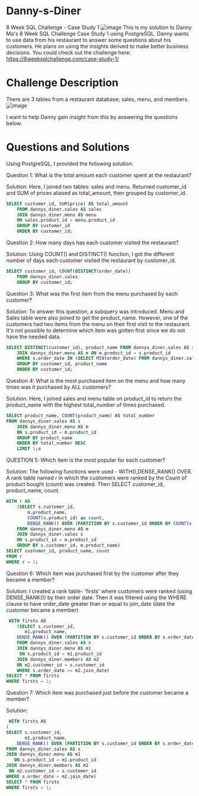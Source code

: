 # Danny-s-Diner
8 Week SQL Challenge - Case Study 1
![image](https://user-images.githubusercontent.com/98917179/168800087-a107a92f-0be0-43d2-9452-bb0c4ac12687.png)
This is my solution to Danny Ma's 8 Week SQL Challenge Case Study 1 using PostgreSQL. Danny wants to use data from his restaurant to answer some questions about his customers. He plans on using the insights derived to make better business decisions. You could check out the challenge here: https://8weeksqlchallenge.com/case-study-1/

# Challenge Description
There are 3 tables from a restaurant database; sales, menu, and members. 
![image](https://user-images.githubusercontent.com/98917179/168802906-4a29738e-6e7e-4915-84b1-4d395b189ba3.png)

I want to help Danny gain insight from this by answering the questions below.

# Questions and Solutions
Using PostgreSQL, I provided the following solution:

Question 1: What is the total amount each customer spent at the restaurant?

Solution: Here, I joined two tables: sales and menu. Returned customer_id and SUM of prices aliased as total_amount, then grouped by customer_id.
```SQL
SELECT customer_id, SUM(price) AS total_amount 
	FROM dannys_diner.sales AS sales 
	JOIN dannys_diner.menu AS menu 
	ON sales.product_id = menu.product_id
	GROUP BY customer_id
	ORDER BY customer_id;
```
 
 Question 2: How many days has each customer visited the restaurant?

Solution: Using COUNT() and DISTINCT() function, I got the different number of days each customer visited the restaurant by customer_id.
```SQL
SELECT customer_id, COUNT(DISTINCT(order_date))
	FROM dannys_diner.sales
	GROUP BY customer_id;
```

Question 3: What was the first item from the menu purchased by each customer?

Solution: To answer this question, a subquery was introduced. Menu and Sales table were also joined to get the product_name. However, one of the customers had two items from the menu on their first visit to the restaurant. It's not possible to determine which item was gotten first since we do not have the needed data. 
```SQL
SELECT DISTINCT(customer_id), product_name FROM dannys_diner.sales AS s
	JOIN dannys_diner.menu AS m ON m.product_id = s.product_id
	WHERE s.order_date IN (SELECT MIN(order_date) FROM dannys_diner.sales)
    GROUP BY customer_id, product_name
    ORDER BY customer_id;
```

Question 4: What is the most purchased item on the menu and how many times was it purchased by ALL customers?

Solution: Here, I joined sales and menu table on product_id to return the product_name with the highest total_number of times purchased. 
```SQL
SELECT product_name, COUNT(product_name) AS total_number
FROM dannys_diner.sales AS s 
	JOIN dannys_diner.menu AS m 
    ON s.product_id = m.product_id
	GROUP BY product_name 
    ORDER BY total_number DESC
    LIMIT 1;a
```

QUESTION 5: Which item is the most popular for each customer? 

Solution: The following functions were used - WITH(),DENSE_RANK() OVER. A rank table named r in which the customers were ranked by the Count of product bought (count) was created. Then SELECT customer_id, product_name, count.
```SQL
WITH r AS 
	(SELECT s.customer_id,
		m.product_name,
		COUNT(s.product_id) as count,
        DENSE_RANK() OVER (PARTITION BY s.customer_id ORDER BY COUNT(s.product_id) DESC) AS r
	FROM dannys_diner.menu AS m 
	JOIN dannys_diner.sales s 
	ON s.product_id = m.product_id
	GROUP BY s.customer_id, m.product_name) 
SELECT customer_id, product_name, count
FROM r
WHERE r = 1;
```

Question 6: Which item was purchased first by the customer after they became a member?

Solution: I created a rank table- 'firsts' where customers were ranked (using DENSE_RANK()) by their order date. Then it was filtered using the WHERE clause to have order_date greater than or equal to join_date (date the customer became a member)
```SQL
 WITH firsts AS
	(SELECT s.customer_id,
       m1.product_name,
	DENSE_RANK() OVER (PARTITION BY s.customer_id ORDER BY s.order_date) AS firsts
	FROM dannys_diner.sales AS s
	JOIN dannys_diner.menu AS m1 
  	 ON s.product_id = m1.product_id
	JOIN dannys_diner.members AS m2
 	ON m2.customer_id = s.customer_id
	WHERE s.order_date >= m2.join_date)
SELECT * FROM firsts
WHERE firsts = 1;
```

Question 7: Which item was purchased just before the customer became a member?

Solution:
```SQL
 WITH firsts AS
(
SELECT s.customer_id,
       m1.product_name,
	DENSE_RANK() OVER (PARTITION BY s.customer_id ORDER BY s.order_date) AS firsts
FROM dannys_diner.sales AS s
JOIN dannys_diner.menu AS m1 
   ON s.product_id = m1.product_id
JOIN dannys_diner.members AS m2
 ON m2.customer_id = s.customer_id
WHERE s.order_date < m2.join_date)
SELECT * FROM firsts
WHERE firsts = 1;
```

